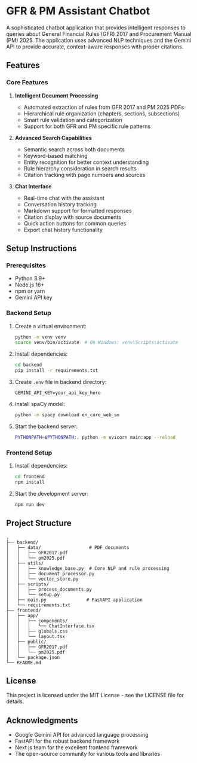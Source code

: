 # GFR & PM Assistant Chatbot

A sophisticated chatbot application that provides intelligent responses to queries about General Financial Rules (GFR) 2017 and Procurement Manual (PM) 2025. The application uses advanced NLP techniques and the Gemini API to provide accurate, context-aware responses with proper citations.

## Features

### Core Features
1. **Intelligent Document Processing**
   - Automated extraction of rules from GFR 2017 and PM 2025 PDFs
   - Hierarchical rule organization (chapters, sections, subsections)
   - Smart rule validation and categorization
   - Support for both GFR and PM specific rule patterns

2. **Advanced Search Capabilities**
   - Semantic search across both documents
   - Keyword-based matching
   - Entity recognition for better context understanding
   - Rule hierarchy consideration in search results
   - Citation tracking with page numbers and sources

3. **Chat Interface**
   - Real-time chat with the assistant
   - Conversation history tracking
   - Markdown support for formatted responses
   - Citation display with source documents
   - Quick action buttons for common queries
   - Export chat history functionality

## Setup Instructions

### Prerequisites
- Python 3.9+
- Node.js 16+
- npm or yarn
- Gemini API key

### Backend Setup
1. Create a virtual environment:
   ```bash
   python -m venv venv
   source venv/bin/activate  # On Windows: venv\Scripts\activate
   ```

2. Install dependencies:
   ```bash
   cd backend
   pip install -r requirements.txt
   ```

3. Create `.env` file in backend directory:
   ```
   GEMINI_API_KEY=your_api_key_here
   ```

4. Install spaCy model:
   ```bash
   python -m spacy download en_core_web_sm
   ```

5. Start the backend server:
   ```bash
   PYTHONPATH=$PYTHONPATH:. python -m uvicorn main:app --reload
   ```

### Frontend Setup
1. Install dependencies:
   ```bash
   cd frontend
   npm install
   ```

2. Start the development server:
   ```bash
   npm run dev
   ```

## Project Structure
```
.
├── backend/
│   ├── data/                  # PDF documents
│   │   ├── GFR2017.pdf
│   │   └── pm2025.pdf
│   ├── utils/
│   │   ├── knowledge_base.py  # Core NLP and rule processing
│   │   ├── document_processor.py
│   │   └── vector_store.py
│   ├── scripts/
│   │   ├── process_documents.py
│   │   └── setup.py
│   ├── main.py               # FastAPI application
│   └── requirements.txt
├── frontend/
│   ├── app/
│   │   ├── components/
│   │   │   └── ChatInterface.tsx
│   │   ├── globals.css
│   │   └── layout.tsx
│   ├── public/
│   │   ├── GFR2017.pdf
│   │   └── pm2025.pdf
│   └── package.json
└── README.md
```

## License
This project is licensed under the MIT License - see the LICENSE file for details.

## Acknowledgments
- Google Gemini API for advanced language processing
- FastAPI for the robust backend framework
- Next.js team for the excellent frontend framework
- The open-source community for various tools and libraries 